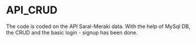 # API_CRUD
The code is coded on the API Saral-Meraki data. With the help of MySql DB, the CRUD and the basic login - signup has been done.
